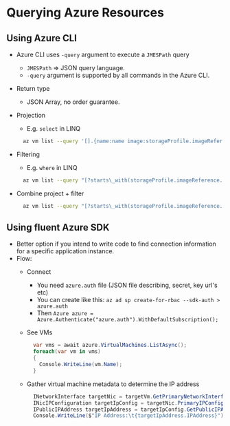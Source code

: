 # Querying Azure Resources

## Using Azure CLI

- Azure CLI uses `-query` argument to execute a `JMESPath` query
  - `JMESPath` => JSON query language.
  - `-query` argument is supported by all commands in the Azure CLI.
- Return type
  - JSON Array, no order guarantee.
- Projection
  - E.g. `select` in LINQ

  ```bash
    az vm list --query '[].{name:name image:storageProfile.imageReference.offer}'
  ```

- Filtering
  - E.g. `where` in LINQ

  ```bash
    az vm list --query "[?starts\_with(storageProfile.imageReference.offer, 'WindowsServer')]"
  ```

- Combine project + filter

  ```bash
    az vm list --query "[?starts\_with(storageProfile.imageReference.offer, 'Ubuntu')].{name:name, id:vmId}
  ```

## Using fluent Azure SDK

- Better option if you intend to write code to find connection information for a specific application instance.
- Flow:
  - Connect
    - You need `azure.auth` file (JSON file describing, secret, key url's etc)
    - You can create like this: `az ad sp create-for-rbac --sdk-auth > azure.auth`
    - Then `Azure azure = Azure.Authenticate("azure.auth").WithDefaultSubscription();`
  - See VMs

    ```c#
      var vms = await azure.VirtualMachines.ListAsync();
      foreach(var vm in vms)
      {
        Console.WriteLine(vm.Name);
      }
    ```

  - Gather virtual machine metadata to determine the IP address

    ```c#
      INetworkInterface targetNic = targetVm.GetPrimaryNetworkInterface();
      INicIPConfiguration targetIpConfig = targetNic.PrimaryIPConfiguration;
      IPublicIPAddress targetIpAddress = targetIpConfig.GetPublicIPAddress();
      Console.WriteLine($"IP Address:\t{targetIpAddress.IPAddress}");
    ```
